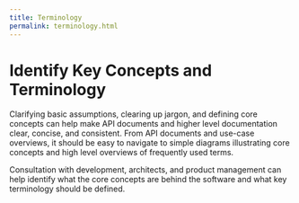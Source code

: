 ```yaml
---
title: Terminology
permalink: terminology.html
---
```


# Identify Key Concepts and Terminology

Clarifying basic assumptions, clearing up jargon, and defining core concepts can help make API documents and higher level documentation clear, concise, and consistent. From API documents and use-case overviews, it should be easy to navigate to simple diagrams illustrating core concepts and high level overviews of frequently used terms. 

Consultation with development, architects, and product management can help identify what the core concepts are behind the software and what key terminology should be defined.
